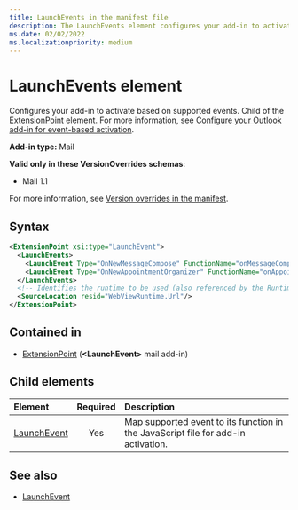 ```yaml
---
title: LaunchEvents in the manifest file
description: The LaunchEvents element configures your add-in to activate based on supported events.
ms.date: 02/02/2022
ms.localizationpriority: medium
---
```


# LaunchEvents element

Configures your add-in to activate based on supported events. Child of the [ExtensionPoint](extensionpoint.md) element. For more information, see [Configure your Outlook add-in for event-based activation](/office/dev/add-ins/outlook/autolaunch).

**Add-in type:** Mail

**Valid only in these VersionOverrides schemas**:

- Mail 1.1

For more information, see [Version overrides in the manifest](/office/dev/add-ins/develop/add-in-manifests#version-overrides-in-the-manifest).

## Syntax

```XML
<ExtensionPoint xsi:type="LaunchEvent">
  <LaunchEvents>
    <LaunchEvent Type="OnNewMessageCompose" FunctionName="onMessageComposeHandler"/>
    <LaunchEvent Type="OnNewAppointmentOrganizer" FunctionName="onAppointmentComposeHandler"/>
  </LaunchEvents>
  <!-- Identifies the runtime to be used (also referenced by the Runtime element). -->
  <SourceLocation resid="WebViewRuntime.Url"/>
</ExtensionPoint>
```

## Contained in

- [ExtensionPoint](extensionpoint.md) (**\<LaunchEvent\>** mail add-in)

## Child elements

|  Element |  Required  |  Description  |
|:-----|:-----:|:-----|
| [LaunchEvent](launchevent.md) | Yes |  Map supported event to its function in the JavaScript file for add-in activation. |

## See also

- [LaunchEvent](launchevent.md)
